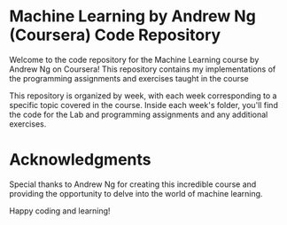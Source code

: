 # Machine Learning by Andrew Ng (Coursera) Code Repository
Welcome to the code repository for the Machine Learning course by Andrew Ng on Coursera! This repository contains my implementations of the programming assignments and exercises taught in the course

This repository is organized by week, with each week corresponding to a specific topic covered in the course. Inside each week's folder, you'll find the code for the Lab and programming assignments and any additional exercises.

# Acknowledgments
Special thanks to Andrew Ng for creating this incredible course and providing the opportunity to delve into the world of machine learning.

Happy coding and learning!

